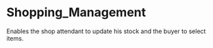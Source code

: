 # Shopping_Management
Enables the shop attendant to update his stock and the buyer to select items. 
